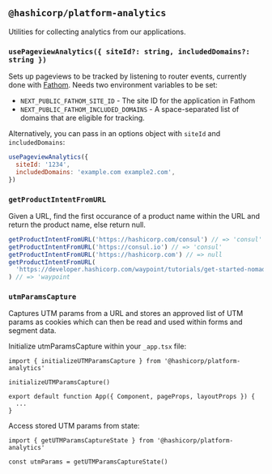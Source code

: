 ## `@hashicorp/platform-analytics`

Utilities for collecting analytics from our applications.

### `usePageviewAnalytics({ siteId?: string, includedDomains?: string })`

Sets up pageviews to be tracked by listening to router events, currently done with [Fathom](https://usefathom.com). Needs two environment variables to be set:

- `NEXT_PUBLIC_FATHOM_SITE_ID` - The site ID for the application in Fathom
- `NEXT_PUBLIC_FATHOM_INCLUDED_DOMAINS` - A space-separated list of domains that are eligible for tracking.

Alternatively, you can pass in an options object with `siteId` and `includedDomains`:

```js
usePageviewAnalytics({
  siteId: '1234',
  includedDomains: 'example.com example2.com',
})
```

### `getProductIntentFromURL`

Given a URL, find the first occurance of a product name within the URL and return the product name, else return null.

```js
getProductIntentFromURL('https://hashicorp.com/consul') // => 'consul'
getProductIntentFromURL('https://consul.io') // => 'consul'
getProductIntentFromURL('https://hashicorp.com') // => null
getProductIntentFromURL(
  'https://developer.hashicorp.com/waypoint/tutorials/get-started-nomad/get-started-nomad'
) // => 'waypoint
```

### `utmParamsCapture`

Captures UTM params from a URL and stores an approved list of UTM params as cookies which can then be read and used within forms and segment data.

Initialize utmParamsCapture within your `_app.tsx` file:

```tsx
import { initializeUTMParamsCapture } from '@hashicorp/platform-analytics'

initializeUTMParamsCapture()

export default function App({ Component, pageProps, layoutProps }) {
  ...
}
```

Access stored UTM params from state:

```tsx
import { getUTMParamsCaptureState } from '@hashicorp/platform-analytics'

const utmParams = getUTMParamsCaptureState()
```
